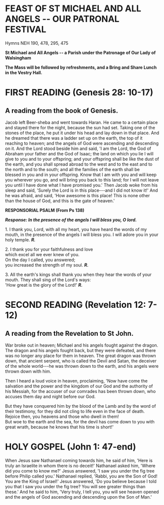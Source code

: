# FEAST OF ST MICHAEL AND ALL ANGELS -- OUR PATRONAL FESTIVAL

Hymns NEH 190, 478, 295, 475

**St Michael and All Angels -- a Parish under the Patronage of Our Lady
of Walsingham**

**The Mass will be followed by refreshments, and a Bring and Share Lunch
in the Vestry Hall.**

# FIRST READING (Genesis 28: 10-17)

## A reading from the book of Genesis.

Jacob left Beer-sheba and went towards Haran. He came to a certain place
and stayed there for the night, because the sun had set. Taking one of
the stones of the place, he put it under his head and lay down in that
place. And he dreamed that there was a ladder set up on the earth, the
top of it reaching to heaven; and the angels of God were ascending and
descending on it. And the Lord stood beside him and said, 'I am
the Lord, the God of Abraham your father and the God of Isaac; the land
on which you lie I will give to you and to your offspring; and your
offspring shall be like the dust of the earth, and you shall spread
abroad to the west and to the east and to the north and to the south;
and all the families of the earth shall be blessed in you and in your
offspring. Know that I am with you and will keep you wherever you go,
and will bring you back to this land; for I will not leave you until I
have done what I have promised you.' Then Jacob woke from his sleep and
said, 'Surely the Lord is in this place---and I did not know it!' And he
was afraid, and said, 'How awesome is this place! This is none other
than the house of God, and this is the gate of heaven.'

**RESPONSORIAL PSALM (From Ps 138)**

***Response: In the presence of the angels I will bless you, O lord.***

1\. I thank you, Lord, with all my heart,
you have heard the words of my mouth,
in the presence of the angels I will bless you.
I will adore you in your holy temple. ***R.***

2\. I thank you for your faithfulness and love\
which excel all we ever knew of you.\
On the day I called, you answered;\
you increased the strength of my soul. ***R.***

3\. All the earth's kings shall thank you
when they hear the words of your mouth.
They shall sing of the Lord's ways:\
'How great is the glory of the Lord!' ***R.***

# SECOND READING (Revelation 12: 7-12)

## A reading from the Revelation to St John.

War broke out in heaven; Michael and his angels fought against the
dragon. The dragon and his angels fought back, but they were defeated,
and there was no longer any place for them in heaven. The great dragon
was thrown down, that ancient serpent, who is called the Devil and
Satan, the deceiver of the whole world---he was thrown down to the
earth, and his angels were thrown down with him.

Then I heard a loud voice in heaven, proclaiming, 'Now have come the
salvation and the power and the kingdom of our God and the authority
of his Messiah, for the accuser of our comrades has been thrown down,
who accuses them day and night before our God.

But they have conquered him by the blood of the Lamb and by the word of
their testimony, for they did not cling to life even in the face of
death. Rejoice then, you heavens and those who dwell in them!\
But woe to the earth and the sea, for the devil has come down to you
with great wrath, because he knows that his time is short!'

# HOLY GOSPEL (John 1: 47-end)

When Jesus saw Nathanael coming towards him, he said of him, 'Here is
truly an Israelite in whom there is no deceit!' Nathanael asked him,
'Where did you come to know me?' Jesus answered, 'I saw you under the
fig tree before Philip called you.' Nathanael replied, 'Rabbi, you are
the Son of God! You are the King of Israel!' Jesus answered, 'Do you
believe because I told you that I saw you under the fig tree? You will
see greater things than these.' And he said to him, 'Very truly, I tell
you, you will see heaven opened and the angels of God ascending and
descending upon the Son of Man.'


